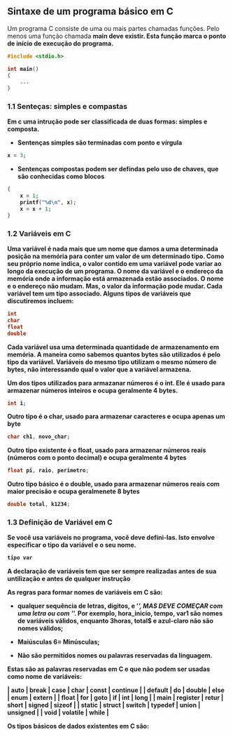 ## Sintaxe de um programa básico em C

Um programa C consiste de uma ou mais partes chamadas funções. Pelo menos uma função chamada <b>main<b> deve existir. Esta função marca o ponto de início de execução do programa.

```c
#include <stdio.h>

int main()
{
    ...
}
```

### 1.1 Senteças: simples e compastas

Em c uma intrução pode ser classificada de duas formas: simples e composta.

- Sentenças simples são terminadas com ponto e vírgula

```c
x = 3;
```

- Sentenças compostas podem ser defindas pelo uso de chaves, que são conhecidas como blocos

```c
{
    x = 1;
    printf("%d\n", x);
    x = x + 1;
}
```

### 1.2 Variáveis em C

Uma variável é nada mais que um nome que damos a uma determinada posição na memória para conter um valor de um determinado tipo.
Como seu próprio nome indica, o valor contido em uma variável pode variar ao longo da execução de um programa.
O nome da variável e o endereço da memória onde a informação está armazenada estão associados.
O nome e o endereço não mudam. Mas, o valor da informação pode mudar. Cada variável tem um tipo associado. Alguns tipos de variáveis que discutiremos incluem:

```c
int
char
float
double
```

Cada variável usa uma determinada quantidade de armazenamento em memória. A maneira como sabemos quantos bytes são utilizados é pelo tipo da variável. Variáveis do mesmo tipo utilizam o mesmo número de bytes, não interessando qual o valor que a variável armazena.

Um dos tipos utilizados para armazanar números é o int. Ele é usado para armazenar números inteiros e ocupa geralmente 4 bytes.

```c
int i;
```

Outro tipo é o char, usado para armazenar caracteres e ocupa apenas um byte

```c
char ch1, novo_char;
```

Outro tipo existente é o float, usado para armazenar números reais (números com o ponto decimal) e ocupa geralmente 4 bytes

```c
float pi, raio, perimetro;
```

Outro tipo básico é o double, usado para armazenar números reais com maior precisão e ocupa geralmenete 8 bytes

```c
double total, k1234;
```

### 1.3 Definição de Variável em C

Se você usa variáveis no programa, você deve defini-las. Isto envolve especificar o tipo da variável e o seu nome.

```c
tipo var
```

A declaração de variáveis tem que ser sempre realizadas antes de sua untilização e antes de qualquer instrução

As regras para formar nomes de variáveis em C são:

- qualquer sequência de letras, digitos, e ’_’, MAS DEVE COMEÇAR com uma letra ou com ’_’. Por exemplo, hora_inicio, tempo, var1 são nomes de variáveis válidos, enquanto 3horas, total$ e azul-claro não são nomes válidos;

- Maiúsculas 6= Minúsculas;

- Não são permitidos nomes ou palavras reservadas da linguagem.

Estas são as palavras reservadas em C e que não podem ser usadas como nome de variáveis:

<!--
| auto    | break    | case   | char    | const  | continue |
| default | do       | double | else    | enum   | extern   |
| float   | for      | goto   | if      | int    | long     |
| main    | register | retur  | short   | signed | sizeof   |
| static  | struct   | switch | typedef | union  | unsigned |
| void    | volatile | while  |  -->

| auto | break | case | char | const | continue |
| default | do | double | else | enum | extern |
| float | for | goto | if | int | long |
| main | register | retur | short | signed | sizeof |
| static | struct | switch | typedef | union | unsigned |
| void | volatile | while |

Os tipos básicos de dados existentes em C são:
